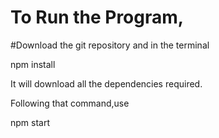 # To Run the Program,

#Download the git repository and in the terminal

npm install

It will download all the dependencies required.

Following that command,use 

npm start 

